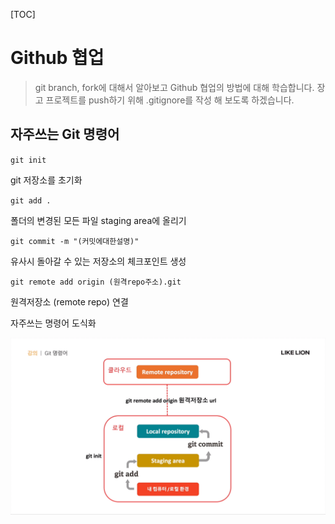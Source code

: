 [TOC]

# Github 협업
> git branch, fork에 대해서 알아보고 Github 협업의 방법에 대해 학습합니다. 장고 프로젝트를 push하기 위해 .gitignore를 작성 해 보도록 하겠습니다.

 


## 자주쓰는 Git 명령어

  `git init`

  git 저장소를 초기화

  `git add .`

  폴더의 변경된 모든 파일 staging area에 올리기

  `git commit -m "(커밋에대한설명)"`

  유사시 돌아갈 수 있는 저장소의 체크포인트 생성

  `git remote add origin (원격repo주소).git`

  원격저장소 (remote repo) 연결

자주쓰는 명령어 도식화

![자주쓰는 명령어 도식화](https://github.com/4923/Github_and_Distribution/blob/master/%ED%81%B4%EB%9D%BC%EC%9A%B0%EB%93%9C-%EB%A1%9C%EC%BB%AC.png)